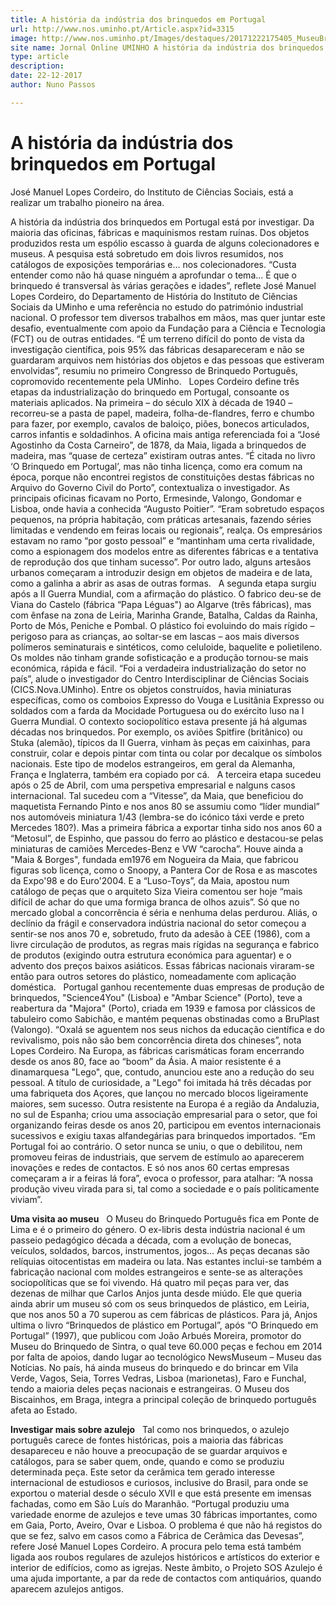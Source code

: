 ```yaml
---
title: A história da indústria dos brinquedos em Portugal
url: http://www.nos.uminho.pt/Article.aspx?id=3315
image: http://www.nos.uminho.pt/Images/destaques/20171222175405_MuseuBrinquedoPortugus1.jpg
site name: Jornal Online UMINHO A história da indústria dos brinquedos em Portugal
type: article
description: 
date: 22-12-2017
author: Nuno Passos

---
```

# A história da indústria dos brinquedos em Portugal


  

José Manuel Lopes Cordeiro, do Instituto de Ciências Sociais, está a realizar um trabalho pioneiro na área.

A história da indústria dos brinquedos em Portugal está por investigar. Da maioria das oficinas, fábricas e maquinismos restam ruínas. Dos objetos produzidos resta um espólio escasso à guarda de alguns colecionadores e museus. A pesquisa está sobretudo em dois livros resumidos, nos catálogos de exposições temporárias e… nos colecionadores. “Custa entender como não há quase ninguém a aprofundar o tema... É que o brinquedo é transversal às várias gerações e idades”, reflete José Manuel Lopes Cordeiro, do Departamento de História do Instituto de Ciências Sociais da UMinho e uma referência no estudo do património industrial nacional. O professor tem diversos trabalhos em mãos, mas quer juntar este desafio, eventualmente com apoio da Fundação para a Ciência e Tecnologia (FCT) ou de outras entidades. “É um terreno difícil do ponto de vista da investigação científica, pois 95% das fábricas desapareceram e não se guardaram arquivos nem histórias dos objetos e das pessoas que estiveram envolvidas”, resumiu no primeiro Congresso de Brinquedo Português, copromovido recentemente pela UMinho.
 
Lopes Cordeiro define três etapas da industrialização do brinquedo em Portugal, consoante os materiais aplicados. Na primeira – do século XIX à década de 1940 – recorreu-se a pasta de papel, madeira, folha-de-flandres, ferro e chumbo para fazer, por exemplo, cavalos de baloiço, piões, bonecos articulados, carros infantis e soldadinhos. A oficina mais antiga referenciada foi a “José Agostinho da Costa Carneiro”, de 1878, da Maia, ligada a brinquedos de madeira, mas “quase de certeza” existiram outras antes. “É citada no livro ‘O Brinquedo em Portugal’, mas não tinha licença, como era comum na época, porque não encontrei registos de constituições destas fábricas no Arquivo do Governo Civil do Porto”, contextualiza o investigador. As principais oficinas ficavam no Porto, Ermesinde, Valongo, Gondomar e Lisboa, onde havia a conhecida “Augusto Poitier”. “Eram sobretudo espaços pequenos, na própria habitação, com práticas artesanais, fazendo séries limitadas e vendendo em feiras locais ou regionais”, realça. Os empresários estavam no ramo “por gosto pessoal” e “mantinham uma certa rivalidade, como a espionagem dos modelos entre as diferentes fábricas e a tentativa de reprodução dos que tinham sucesso”. Por outro lado, alguns artesãos urbanos começaram a introduzir design em objetos de madeira e de lata, como a galinha a abrir as asas de outras formas.
 
A segunda etapa surgiu após a II Guerra Mundial, com a afirmação do plástico. O fabrico deu-se de Viana do Castelo (fábrica “Papa Léguas") ao Algarve (três fábricas), mas com ênfase na zona de Leiria, Marinha Grande, Batalha, Caldas da Rainha, Porto de Mós, Peniche e Pombal. O plástico foi evoluindo do mais rígido – perigoso para as crianças, ao soltar-se em lascas – aos mais diversos polímeros seminaturais e sintéticos, como celuloide, baquelite e polietileno. Os moldes não tinham grande sofisticação e a produção tornou-se mais económica, rápida e fácil. “Foi a verdadeira industrialização do setor no país”, alude o investigador do Centro Interdisciplinar de Ciências Sociais (CICS.Nova.UMinho). Entre os objetos construídos, havia miniaturas específicas, como os comboios Expresso do Vouga e Lusitânia Expresso ou soldados com a farda da Mocidade Portuguesa ou do exército luso na I Guerra Mundial. O contexto sociopolítico estava presente já há algumas décadas nos brinquedos. Por exemplo, os aviões Spitfire (britânico) ou Stuka (alemão), típicos da II Guerra, vinham às peças em caixinhas, para construir, colar e depois pintar com tinta ou colar por decalque os símbolos nacionais. Este tipo de modelos estrangeiros, em geral da Alemanha, França e Inglaterra, também era copiado por cá.
 
A terceira etapa sucedeu após o 25 de Abril, com uma perspetiva empresarial e nalguns casos internacional. Tal sucedeu com a “Vitesse”, da Maia, que beneficiou do maquetista Fernando Pinto e nos anos 80 se assumiu como “líder mundial” nos automóveis miniatura 1/43 (lembra-se do icónico táxi verde e preto Mercedes 180?). Mas a primeira fábrica a exportar tinha sido nos anos 60 a “Metosul”, de Espinho, que passou do ferro ao plástico e destacou-se pelas miniaturas de camiões Mercedes-Benz e VW “carocha”. Houve ainda a "Maia & Borges", fundada em1976 em Nogueira da Maia, que fabricou figuras sob licença, como o Snoopy, a Pantera Cor de Rosa e as mascotes da Expo'98 e do Euro'2004. E a “Luso-Toys”, da Maia, apostou num catálogo de peças que o arquiteto Siza Vieira comentou ser hoje “mais difícil de achar do que uma formiga branca de olhos azuis”. Só que no mercado global a concorrência é séria e nenhuma delas perdurou. Aliás, o declínio da frágil e conservadora indústria nacional do setor começou a sentir-se nos anos 70 e, sobretudo, fruto da adesão à CEE (1986), com a livre circulação de produtos, as regras mais rígidas na segurança e fabrico de produtos (exigindo outra estrutura económica para aguentar) e o advento dos preços baixos asiáticos. Essas fábricas nacionais viraram-se então para outros setores do plástico, nomeadamente com aplicação doméstica.
 
Portugal ganhou recentemente duas empresas de produção de brinquedos, "Science4You" (Lisboa) e "Ambar Science" (Porto), teve a reabertura da "Majora" (Porto), criada em 1939 e famosa por clássicos de tabuleiro como Sabichão, e mantém pequenas obstinadas como a BruPlast (Valongo). “Oxalá se aguentem nos seus nichos da educação científica e do revivalismo, pois não são bem concorrência direta dos chineses”, nota Lopes Cordeiro. Na Europa, as fábricas carismáticas foram encerrando desde os anos 80, face ao “boom” da Ásia. A maior resistente é a dinamarquesa "Lego", que, contudo, anunciou este ano a redução do seu pessoal. A título de curiosidade, a "Lego" foi imitada há três décadas por uma fabriqueta dos Açores, que lançou no mercado blocos ligeiramente maiores, sem sucesso. Outra resistente na Europa é a região da Andaluzia, no sul de Espanha; criou uma associação empresarial para o setor, que foi organizando feiras desde os anos 20, participou em eventos internacionais sucessivos e exigiu taxas alfandegárias para brinquedos importados. “Em Portugal foi ao contrário. O setor nunca se uniu, o que o debilitou, nem promoveu feiras de industriais, que servem de estímulo ao aparecerem inovações e redes de contactos. E só nos anos 60 certas empresas começaram a ir a feiras lá fora”, evoca o professor, para atalhar: “A nossa produção viveu virada para si, tal como a sociedade e o país politicamente viviam”.
 

**Uma visita ao museu** 
 
O Museu do Brinquedo Português fica em Ponte de Lima e é o primeiro do género. O ex-libris desta indústria nacional é um passeio pedagógico década a década, com a evolução de bonecas, veículos, soldados, barcos, instrumentos, jogos… As peças decanas são relíquias oitocentistas em madeira ou lata. Nas estantes inclui-se também a fabricação nacional com moldes estrangeiros e sente-se as alterações sociopolíticas que se foi vivendo. Há quatro mil peças para ver, das dezenas de milhar que Carlos Anjos junta desde miúdo. Ele que queria ainda abrir um museu só com os seus brinquedos de plástico, em Leiria, que nos anos 50 a 70 superou as cem fábricas de plásticos. Para já, Anjos ultima o livro “Brinquedos de plástico em Portugal”, após “O Brinquedo em Portugal” (1997), que publicou com João Arbués Moreira, promotor do Museu do Brinquedo de Sintra, o qual teve 60.000 peças e fechou em 2014 por falta de apoios, dando lugar ao tecnológico NewsMuseum – Museu das Notícias. No país, há ainda museus do brinquedo e do brincar em Vila Verde, Vagos, Seia, Torres Vedras, Lisboa (marionetas), Faro e Funchal, tendo a maioria deles peças nacionais e estrangeiras. O Museu dos Biscainhos, em Braga, integra a principal coleção de brinquedo português afeta ao Estado.
 

**Investigar mais sobre azulejo** 
 
Tal como nos brinquedos, o azulejo português carece de fontes históricas, pois a maioria das fábricas desapareceu e não houve a preocupação de se guardar arquivos e catálogos, para se saber quem, onde, quando e como se produziu determinada peça. Este setor da cerâmica tem gerado interesse internacional de estudiosos e curiosos, inclusive do Brasil, para onde se exportou o material desde o século XVII e que está presente em imensas fachadas, como em São Luís do Maranhão. “Portugal produziu uma variedade enorme de azulejos e teve umas 30 fábricas importantes, como em Gaia, Porto, Aveiro, Ovar e Lisboa. O problema é que não há registos do que se fez, salvo em casos como a Fábrica de Cerâmica das Devesas”, refere José Manuel Lopes Cordeiro. A procura pelo tema está também ligada aos roubos regulares de azulejos históricos e artísticos do exterior e interior de edifícios, como as igrejas. Neste âmbito, o Projeto SOS Azulejo é uma ajuda importante, a par da rede de contactos com antiquários, quando aparecem azulejos antigos.
 

